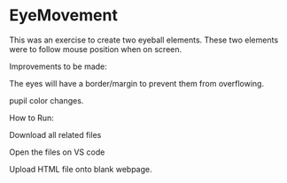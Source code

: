 # EyeMovement
This was an exercise to create two eyeball elements.
These two elements were to follow mouse position when on screen.

Improvements to be made:

The eyes will have a border/margin to prevent them from overflowing.

pupil color changes.


How to Run:

Download all related files 

Open the files on VS code

Upload HTML file onto blank webpage.
